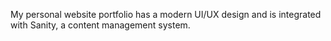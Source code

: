 My personal website portfolio has a modern UI/UX design and is integrated with Sanity, a content management system.
